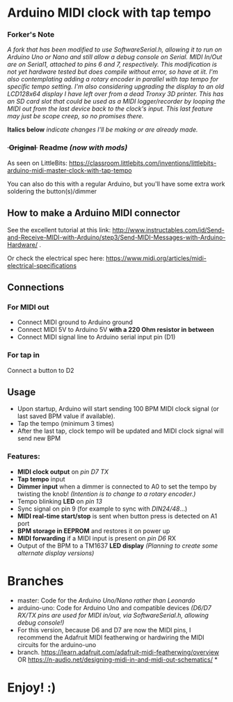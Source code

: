 # Arduino MIDI clock with tap tempo

### Forker's Note
*A fork that has been modified to use SoftwareSerial.h, allowing it to run on Arduino Uno or Nano and still 
allow a debug console on Serial. MIDI In/Out are on Serial1, attached to pins 6 and 7, respectively. This 
modification is not yet hardware tested but does compile without error, so have at iit. I'm also contemplating 
adding a rotary encoder in parallel with tap tempo for specific tempo setting. I'm also considering upgrading the 
display to an old LCD128x64 display I have left over from a dead Tronxy 3D printer. This has an SD card slot that 
could be used as a MIDI logger/recorder by looping the MIDI out from the last device back to the clock's input. 
This last feature may just be scope creep, so no promises there.*

**Italics below** *indicate changes I'll be making or are already made.*

### ~~&nbsp;Original&nbsp;~~ Readme *(now with mods)*
As seen on LittleBits:
https://classroom.littlebits.com/inventions/littlebits-arduino-midi-master-clock-with-tap-tempo

You can also do this with a regular Arduino, but you'll have some extra work soldering the button(s)/dimmer

## How to make a Arduino MIDI connector
See the excellent tutorial at this link:
http://www.instructables.com/id/Send-and-Receive-MIDI-with-Arduino/step3/Send-MIDI-Messages-with-Arduino-Hardware/ .

Or check the electrical spec here:
https://www.midi.org/articles/midi-electrical-specifications

## Connections

### For MIDI out

- Connect MIDI ground to Arduino ground
- Connect MIDI 5V to Arduino 5V **with a 220 Ohm resistor in between**
- Connect MIDI signal line to Arduino serial input pin (D1)

### For tap in

Connect a button to D2

## Usage

- Upon startup, Arduino will start sending 100 BPM MIDI clock signal (or last saved BPM value if available).
- Tap the tempo (minimum 3 times)
- After the last tap, clock tempo will be updated and MIDI clock signal will send new BPM

### Features:
- **MIDI clock output** on *pin D7 TX*
- **Tap tempo** input
- **Dimmer input** when a dimmer is connected to A0 to set the tempo by twisting the knob! *(Intention is to change to a rotary encoder.)*
- Tempo blinking **LED** on *pin 13*
- Sync signal on pin 9 (for example to sync with *DIN24/48*...)
- **MIDI real-time start/stop** is sent when button press is detected on A1 port
- **BPM storage in EEPROM** and restores it on power up
- **MIDI forwarding** if a MIDI input is present on *pin D6* RX
- Output of the BPM to a TM1637 **LED display** *(Planning to create some alternate display versions)*

# Branches

- master: Code for the *Arduino Uno/Nano rather than Leonardo*
- arduino-uno: Code for Arduino Uno and compatible devices *(D6/D7 RX/TX pins are used for MIDI in/out, via SoftwareSerial.h, allowing debug console!)*
- For this version, because D6 and D7 are now the MIDI pins, I recommend the Adafruit MIDI featherwing or hardwiring the MIDI circuits for the arduino-uno
- branch. https://learn.adafruit.com/adafruit-midi-featherwing/overview OR https://n-audio.net/designing-midi-in-and-midi-out-schematics/ *

# Enjoy! :)
